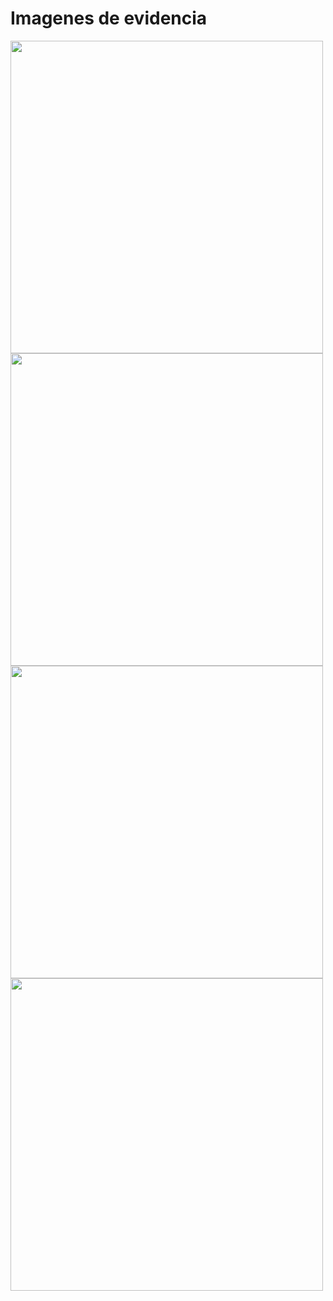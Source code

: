# Imagenes de evidencia
<img width="500" src="https://github.com/RamirezLuisManuel/Trabajito-de-barrientitos/blob/main/0.jpg?raw=true"/><br>
<img width="500" src="https://github.com/RamirezLuisManuel/Trabajito-de-barrientitos/blob/main/2.jpg?raw=true"/><br>
<img width="500" src="https://github.com/RamirezLuisManuel/Trabajito-de-barrientitos/blob/main/3.jpg?raw=true"/><br>
<img width="500" src="https://github.com/RamirezLuisManuel/Trabajito-de-barrientitos/blob/main/1.jpg?raw=true"/><br>
